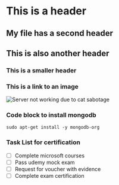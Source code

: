 # This is a header
## My file has a second header
## This is also another header
### This is a smaller header


### This is a link to an image
![Server not working due to cat sabotage](https://http.cat/images/500.jpg)

### Code block to install mongodb
```
sudo apt-get install -y mongodb-org
```

### Task List for certification
- [ ] Complete microsoft courses
- [ ] Pass udemy mock exam
- [ ] Request for voucher with evidence
- [ ] Complete exam certification
